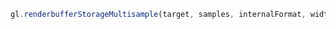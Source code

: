 ```javascript
gl.renderbufferStorageMultisample(target, samples, internalFormat, width, height);
```